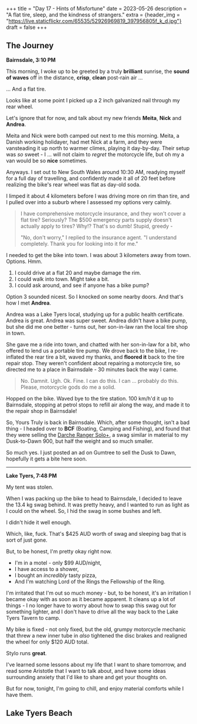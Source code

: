 +++
title = "Day 17 - Hints of Misfortune"
date = 2023-05-26
description = "A flat tire, sleep, and the kindness of strangers."
extra = {header_img = "https://live.staticflickr.com/65535/52926969819_397956805f_k_d.jpg"}
draft = false
+++

## The Journey 

**Bairnsdale, 3:10 PM**

This morning, I woke up to be greeted by a truly **brilliant** sunrise, the **sound of waves** off in the distance, **crisp**, **clean** post-rain air ...

... And a flat tire. 

<div class="gallery">
    <a href="https://live.staticflickr.com/65535/52926795971_825adb16e7_k_d.jpg" data-ngthumb="https://live.staticflickr.com/65535/52926795971_39920b9dba_c_d.jpg"></a>
</div>

Looks like at some point I picked up a 2 inch galvanized nail through my rear wheel. 

Let's ignore that for now, and talk about my new friends **Meita**, **Nick** and **Andrea**. 

<div class="gallery">
    <a href="https://live.staticflickr.com/65535/52926232452_1ee2281108_k_d.jpg" data-ngthumb="https://live.staticflickr.com/65535/52926232452_0abc1fb619_c_d.jpg   "></a>
</div>

Meita and Nick were both camped out next to me this morning. Meita, a Danish working holidayer, had met Nick at a farm, and they were vansteading it up north to warmer climes, playing it day-by-day. Their setup was *so* sweet - I ... will not claim to *regret* the motorcycle life, but oh my a van would be so **nice** sometimes. 

Anyways. I set out to New South Wales around 10:30 AM, readying myself for a full day of travelling, and confidently made it all of 20 feet before realizing the bike's rear wheel was flat as day-old soda. 

I limped it about 4 kilometers before I was driving more on rim than tire, and I pulled over into a suburb where I assessed my options very calmly.

> I have comprehensive motorcycle insurance, and they won't cover a flat tire? Seriously? The $500 emergency parts supply doesn't actually apply to tires? Why!? That's so dumb! Stupid, greedy - 
> 
> "No, don't worry," I replied to the insurance agent. "I understand completely. Thank you for looking into it for me."

I needed to get the bike into town. I was about 3 kilometers away from town. Options. Hmm. 

1. I could drive at a flat 20 and maybe damage the rim. 
2. I could walk into town. Might take a bit. 
3. I could ask around, and see if anyone has a bike pump?

Option 3 sounded nicest. So I knocked on some nearby doors. And that's how I met **Andrea**. 

<div class="gallery">
    <a href="https://live.staticflickr.com/65535/52926561119_e3e8daffd0_k_d.jpg" data-ngthumb="https://live.staticflickr.com/65535/52926561119_fd24ab9cbe_c_d.jpg"></a>
</div>

Andrea was a Lake Tyers local, studying up for a public health certificate. Andrea is great. Andrea was super sweet. Andrea didn't have a bike pump, but she did me one better - turns out, her son-in-law ran the local tire shop in town. 

She gave me a ride into town, and chatted with her son-in-law for a bit, who offered to lend us a portable tire pump. We drove back to the bike, I re-inflated the rear tire a bit, waved my thanks, and **floored it** back to the tire repair stop. They weren't confident about repairing a motorcycle tire, so directed me to a place in Bairnsdale - 30 minutes back the way I came.

> No. Damnit. Ugh. Ok. Fine. I can do this. I can ... probably do this. Please, motorcycle gods do me a solid. 

Hopped on the bike. Waved bye to the tire station. 100 km/h'd it up to Bairnsdale, stopping at petrol stops to refill air along the way, and made it to the repair shop in Bairnsdale! 

So, Yours Truly is back in Bairnsdale. Which, after some thought, isn't a bad thing - I headed over to **BCF** (Boating, Camping and Fishing), and found that they were selling the [Darche Ranger Solo+](https://darche.com.au/ranger-solo), a swag similar in material to my Dusk-to-Dawn 900, but half the weight and so much smaller.

So much yes. I just posted an ad on Gumtree to sell the Dusk to Dawn, hopefully it gets a bite here soon. 

---

**Lake Tyers, 7:48 PM**

My tent was stolen. 

When I was packing up the bike to head to Bairnsdale, I decided to leave the 13.4 kg swag behind. It was pretty heavy, and I wanted to run as light as I could on the wheel. So, I hid the swag in some bushes and left.

I didn't hide it well enough. 

Which, like, fuck. That's $425 AUD worth of swag and sleeping bag that is sort of just gone. 

But, to be honest, I'm pretty okay right now. 

* I'm in a motel - only $99 AUD/night,
* I have access to a shower,
* I bought an *incredibly* tasty pizza, 
* And I'm watching Lord of the Rings the Fellowship of the Ring. 

I'm irritated that I'm out so much money - but, to be honest, it's an irritation I became okay with as soon as it became apparent. It cleans up a lot of things - I no longer have to worry about how to swap this swag out for something lighter, and I don't have to drive all the way back to the Lake Tyers Tavern to camp.  

My bike is fixed - not only fixed, but the old, grumpy motorcycle mechanic that threw a new inner tube in *also* tightened the disc brakes and realigned the wheel for only $120 AUD total. 

Stylo runs **great**.

I've learned some lessons about my life that I want to share tomorrow, and read some Aristotle that I want to talk about, and have some ideas surrounding anxiety that I'd like to share and get your thoughts on. 

But for now, tonight, I'm going to chill, and enjoy material comforts while I have them. 

## Lake Tyers Beach

<div class="gallery">
    <a href="https://live.staticflickr.com/65535/52926969854_9e815fcc0c_k_d.jpg" data-ngthumb="https://live.staticflickr.com/65535/52926969854_acc74d7118_c_d.jpg"></a>
    <a href="https://live.staticflickr.com/65535/52926969819_397956805f_k_d.jpg" data-ngthumb="https://live.staticflickr.com/65535/52926969819_17f7783a07_c_d.jpg"></a>
    <a href="https://live.staticflickr.com/65535/52926969874_e626e21066_k_d.jpg" data-ngthumb="https://live.staticflickr.com/65535/52926969874_c6ff4f64a2_c_d.jpg"></a>
    <a href="https://live.staticflickr.com/65535/52926821481_7b8ab0cdb9_k_d.jpg" data-ngthumb="https://live.staticflickr.com/65535/52926821481_96d843bff9_c_d.jpg"></a>
    <a href="https://live.staticflickr.com/65535/52926969904_f479159e62_k_d.jpg" data-ngthumb="https://live.staticflickr.com/65535/52926969904_5ed0c3da6d_c_d.jpg"></a>
</div>
